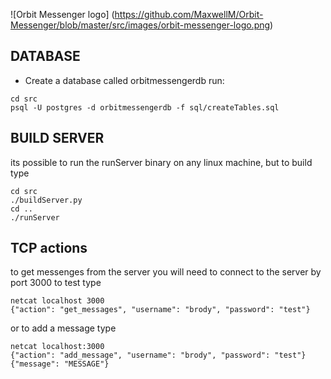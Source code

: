 ![Orbit Messenger logo] (https://github.com/MaxwellM/Orbit-Messenger/blob/master/src/images/orbit-messenger-logo.png)

## DATABASE
* Create a database called orbitmessengerdb
run:
```
cd src
psql -U postgres -d orbitmessengerdb -f sql/createTables.sql
```

## BUILD SERVER
its possible to run the runServer binary on any linux machine, but to build type
```
cd src
./buildServer.py
cd ..
./runServer
```

## TCP actions
to get messenges from the server you will need to connect to the server by port 3000
to test type
```
netcat localhost 3000
{"action": "get_messages", "username": "brody", "password": "test"}

```
or to add a message type
```
netcat localhost:3000
{"action": "add_message", "username": "brody", "password": "test"}
{"message": "MESSAGE"}

```


